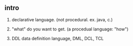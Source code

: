 ## intro

1. declarative language. 
(not procedural. ex. java, c.)

2. "what" do you want to get.
(a procedual language: "how")

3. DDL data definition language, DML, DCL, TCL
